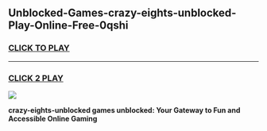 
## Unblocked-Games-crazy-eights-unblocked-Play-Online-Free-0qshi
<h3>
<a href="https://premium76.site?title=crazy-eights-unblocked&ref=26A">CLICK TO PLAY</a></h3>
<hr>

<h3>
<a href="https://premium76.site?title=crazy-eights-unblocked&ref=26A">CLICK 2 PLAY</a>
  
</h3>

<a href="https://premium76.site?title=crazy-eights-unblocked&ref=26A"><img src="https://clearcache.store/games.png"></a>


**crazy-eights-unblocked games unblocked: Your Gateway to Fun and Accessible Online Gaming**
